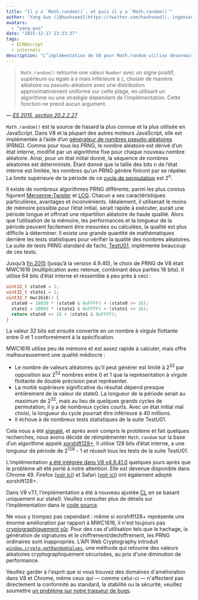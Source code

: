 ```yaml
---
title: "Il y a `Math.random()`, et puis il y a `Math.random()`"
author: "Yang Guo ([@hashseed](https://twitter.com/hashseed)), ingénieur logiciel et concepteur de dés"
avatars: 
  - "yang-guo"
date: "2015-12-17 13:33:37"
tags: 
  - ECMAScript
  - internals
description: "L’implémentation de V8 pour Math.random utilise désormais un algorithme appelé xorshift128+, améliorant la qualité de la distribution aléatoire par rapport à l’ancienne implémentation MWC1616."
---
```

> `Math.random()` retourne une valeur `Number` avec un signe positif, supérieure ou égale à `0` mais inférieure à `1`, choisie de manière aléatoire ou pseudo-aléatoire avec une distribution approximativement uniforme sur cette plage, en utilisant un algorithme ou une stratégie dépendant de l’implémentation. Cette fonction ne prend aucun argument.

<!--truncate-->
— _[ES 2015, section 20.2.2.27](http://tc39.es/ecma262/#sec-math.random)_

`Math.random()` est la source de hasard la plus connue et la plus utilisée en JavaScript. Dans V8 et la plupart des autres moteurs JavaScript, elle est implémentée à l’aide d’un [générateur de nombres pseudo-aléatoires](https://fr.wikipedia.org/wiki/G%C3%A9n%C3%A9rateur_de_nombres_pseudo-al%C3%A9atoires) (PRNG). Comme pour tous les PRNG, le nombre aléatoire est dérivé d’un état interne, modifié par un algorithme fixe pour chaque nouveau nombre aléatoire. Ainsi, pour un état initial donné, la séquence de nombres aléatoires est déterministe. Étant donné que la taille des bits n de l’état interne est limitée, les nombres qu’un PRNG génère finiront par se répéter. La limite supérieure de la période de ce [cycle de permutation](https://fr.wikipedia.org/wiki/Permutation_cyclique) est 2<sup>n</sup>.

Il existe de nombreux algorithmes PRNG différents; parmi les plus connus figurent [Mersenne-Twister](https://fr.wikipedia.org/wiki/Mersenne_Twister) et [LCG](https://fr.wikipedia.org/wiki/G%C3%A9n%C3%A9rateur_lin%C3%A9aire_congruentiel). Chacun a ses caractéristiques particulières, avantages et inconvénients. Idéalement, il utiliserait le moins de mémoire possible pour l’état initial, serait rapide à exécuter, aurait une période longue et offrirait une répartition aléatoire de haute qualité. Alors que l’utilisation de la mémoire, les performances et la longueur de la période peuvent facilement être mesurées ou calculées, la qualité est plus difficile à déterminer. Il existe une grande quantité de mathématiques derrière les tests statistiques pour vérifier la qualité des nombres aléatoires. La suite de tests PRNG standard de facto, [TestU01](http://simul.iro.umontreal.ca/testu01/tu01.html), implémente beaucoup de ces tests.

Jusqu’à [fin 2015](https://github.com/v8/v8/blob/ceade6cf239e0773213d53d55c36b19231c820b5/src/js/math.js#L143) (jusqu’à la version 4.9.40), le choix de PRNG de V8 était MWC1616 (multiplication avec retenue, combinant deux parties 16 bits). Il utilise 64 bits d’état interne et ressemble à peu près à ceci :

```cpp
uint32_t state0 = 1;
uint32_t state1 = 2;
uint32_t mwc1616() {
  state0 = 18030 * (state0 & 0xFFFF) + (state0 >> 16);
  state1 = 30903 * (state1 & 0xFFFF) + (state1 >> 16);
  return state0 << 16 + (state1 & 0xFFFF);
}
```

La valeur 32 bits est ensuite convertie en un nombre à virgule flottante entre 0 et 1 conformément à la spécification.

MWC1616 utilise peu de mémoire et est assez rapide à calculer, mais offre malheureusement une qualité médiocre :

- Le nombre de valeurs aléatoires qu’il peut générer est limité à 2<sup>32</sup> par opposition aux 2<sup>52</sup> nombres entre 0 et 1 que la représentation à virgule flottante de double précision peut représenter.
- La moitié supérieure significative du résultat dépend presque entièrement de la valeur de state0. La longueur de la période serait au maximum de 2<sup>32</sup>, mais au lieu de quelques grands cycles de permutation, il y a de nombreux cycles courts. Avec un état initial mal choisi, la longueur du cycle pourrait être inférieure à 40 millions.
- Il échoue à de nombreux tests statistiques de la suite TestU01.

Cela nous a été [signalé](https://medium.com/@betable/tifu-by-using-math-random-f1c308c4fd9d), et après avoir compris le problème et fait quelques recherches, nous avons décidé de réimplémenter `Math.random` sur la base d’un algorithme appelé [xorshift128+](http://vigna.di.unimi.it/ftp/papers/xorshiftplus.pdf). Il utilise 128 bits d’état interne, a une longueur de période de 2<sup>128</sup> - 1 et réussit tous les tests de la suite TestU01.

L’implémentation [a été intégrée dans V8 v4.9.41.0](https://github.com/v8/v8/blob/085fed0fb5c3b0136827b5d7c190b4bd1c23a23e/src/base/utils/random-number-generator.h#L102) quelques jours après que le problème ait été porté à notre attention. Elle est devenue disponible dans Chrome 49. Firefox ([voir ici](https://bugzilla.mozilla.org/show_bug.cgi?id=322529#c99)) et Safari ([voir ici](https://bugs.webkit.org/show_bug.cgi?id=151641)) ont également adopté xorshift128+.

Dans V8 v7.1, l’implémentation a été à nouveau ajustée [CL](https://chromium-review.googlesource.com/c/v8/v8/+/1238551/5) en se basant uniquement sur state0. Veuillez consulter plus de détails sur l’implémentation dans le [code source](https://source.chromium.org/chromium/chromium/src/+/main:v8/src/base/utils/random-number-generator.h;l=119?q=XorShift128&sq=&ss=chromium).

Ne vous y trompez pas cependant : même si xorshift128+ représente une énorme amélioration par rapport à MWC1616, il n'est toujours pas [cryptographiquement sûr](https://en.wikipedia.org/wiki/Cryptographically_secure_pseudorandom_number_generator). Pour des cas d'utilisation tels que le hachage, la génération de signatures et le chiffrement/déchiffrement, les PRNG ordinaires sont inappropriés. L'API Web Cryptography introduit [`window.crypto.getRandomValues`](https://developer.mozilla.org/en-US/docs/Web/API/RandomSource/getRandomValues), une méthode qui retourne des valeurs aléatoires cryptographiquement sécurisées, au prix d'une diminution de performance.

Veuillez garder à l'esprit que si vous trouvez des domaines d'amélioration dans V8 et Chrome, même ceux qui — comme celui-ci — n'affectent pas directement la conformité au standard, la stabilité ou la sécurité, veuillez soumettre [un problème sur notre traqueur de bugs](https://bugs.chromium.org/p/v8/issues/entry?template=Defect%20report%20from%20user).
